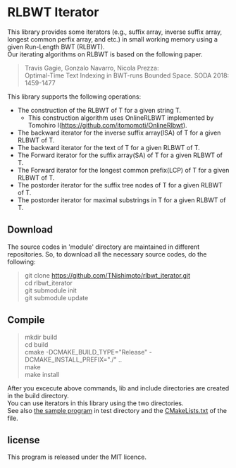 # RLBWT Iterator

This library provides some iterators (e.g., suffix array, inverse suffix array, longest common perfix array, and etc.) in small working memory using a given Run-Length BWT (RLBWT).  
Our iterating algorithms on RLBWT is based on the following paper.  
  
>Travis Gagie, Gonzalo Navarro, Nicola Prezza:  
>Optimal-Time Text Indexing in BWT-runs Bounded Space. SODA 2018: 1459-1477  

This library supports the following operations:  

+ The construction of the RLBWT of T for a given string T.  
    * This construction algorithm uses OnlineRLBWT implemented by Tomohiro I(https://github.com/itomomoti/OnlineRlbwt).  
+ The backward iterator for the inverse suffix array(ISA) of T for a given RLBWT of T.  
+ The backward iterator for the text of T for a given RLBWT of T.  
+ The Forward iterator for the suffix array(SA) of T for a given RLBWT of T.  
+ The Forward iterator for the longest common prefix(LCP) of T for a given RLBWT of T.  
+ The postorder iterator for the suffix tree nodes of T for a given RLBWT of T.  
+ The postorder iterator for maximal substrings in T for a given RLBWT of T.  

## Download

The source codes in 'module' directory are maintained in different repositories.
So, to download all the necessary source codes, do the following:

> git clone https://github.com/TNishimoto/rlbwt_iterator.git  
> cd rlbwt_iterator  
> git submodule init  
> git submodule update  

## Compile

> mkdir build  
> cd build  
> cmake -DCMAKE_BUILD_TYPE="Release" -DCMAKE_INSTALL_PREFIX="./" ..  
> make  
> make install  

After you excecute above commands, lib and include directories are created in the build directory.  
You can use iterators in this library using the two directories.  
See also [the sample program](https://github.com/TNishimoto/rlbwt_iterator/blob/master/test/sample_main.cpp "the sample program") in test directory 
and the [CMakeLists.txt](https://github.com/TNishimoto/rlbwt_iterator/blob/master/test/CMakeLists.txt "CMakeLists.txt") of the file.  

## license

This program is released under the MIT licence.

